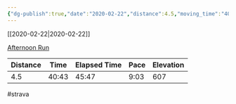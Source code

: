 ```yaml
---
{"dg-publish":true,"date":"2020-02-22","distance":4.5,"moving_time":"40:43","elapsed_time":"45:47","pace":"9:03","total_elevation_gain":607,"url":"https://www.strava.com/activities/3129359783","permalink":"/01-personal/strava/2020-02-22-afternoon-run/","dgPassFrontmatter":true}
---
```



[[2020-02-22\|2020-02-22]]

[Afternoon Run](https://www.strava.com/activities/3129359783)

| Distance | Time  | Elapsed Time | Pace | Elevation |
| -------- | ----- | ------------ | ---- | --------- |
| 4.5      | 40:43 | 45:47        | 9:03 | 607       |




#strava

